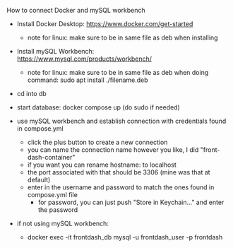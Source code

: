 How to connect Docker and mySQL workbench

- Install Docker Desktop: https://www.docker.com/get-started
    - note for linux: make sure to be in same file as deb when installing
- Install mySQL Workbench: https://www.mysql.com/products/workbench/
    - note for linux: make sure to be in same file as deb when doing command: sudo apt install ./filename.deb

- cd into db
- start database: docker compose up (do sudo if needed)

- use mySQL workbench and establish connection with credentials found in compose.yml
    - click the plus button to create a new connection
    - you can name the connection name however you like, I did "front-dash-container"
    - if you want you can rename hostname: to localhost
    - the port associated with that should be 3306 (mine was that at default)
    - enter in the username and password to match the ones found in compose.yml file
        - for password, you can just push "Store in Keychain..." and enter the password

- if not using mySQL workbench:
    - docker exec -it frontdash_db mysql -u frontdash_user -p frontdash
